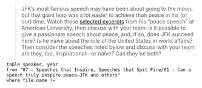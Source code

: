 > JFK’s most famous speech may have been about going to the moon, but that giant leap was a lot easier to achieve than peace in his (or our) time. Watch these [selected excerpts](https://www.youtube.com/watch?v=nf4eQhrHbKA) from his “peace speech” at American University, then discuss with your team: is it possible to give a passionate speech about peace, and, if so, does JFK succeed here? Is he naïve about the role of the United States in world affairs? Then consider the speeches listed below and discuss with your team: are they, too, inspirational—or naïve? Can they be both?

```dataview
table speaker, year
from "07 - Speeches that Inspire, Speeches that Spit Fire/01 - Can a speech truly inspire peace—JFK and others"
where file.name != 
```